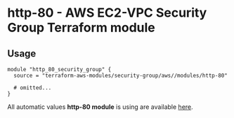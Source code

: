 # http-80 - AWS EC2-VPC Security Group Terraform module

## Usage

```hcl
module "http_80_security_group" {
  source = "terraform-aws-modules/security-group/aws//modules/http-80"

  # omitted...
}
```

All automatic values **http-80 module** is using are available [here](https://github.com/terraform-aws-modules/terraform-aws-security-group/blob/master/modules/http-80/auto_values.tf).

<!-- BEGINNING OF PRE-COMMIT-TERRAFORM DOCS HOOK -->
<!-- END OF PRE-COMMIT-TERRAFORM DOCS HOOK -->
